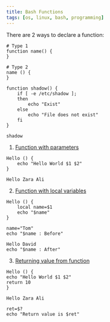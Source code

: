 ```yaml
---
title: Bash Functions
tags: [os, linux, bash, programming]
---
```


There are 2 ways to declare a function:

````shell
# Type 1
function name() {
}

# Type 2
name () {
}
````

````shell
function shadow() {
	if [ -e /etc/shadow ];
	then
		echo "Exist"
	else
		echo "File does not exist"
	fi
}

shadow
````

1. <u>Function with parameters</u>

````shell
Hello () {
	echo "Hello World $1 $2"
}

Hello Zara Ali
````

2. <u>Function with local variables</u>

````shell
Hello () {
	local name=$1
	echo "$name"
}

name="Tom"
echo "$name : Before"

Hello David
echo "$name : After"
````

3. <u>Returning value from function</u>

````shell
Hello () {
echo "Hello World $1 $2"
return 10
}

Hello Zara Ali

ret=$?
echo "Return value is $ret"
````